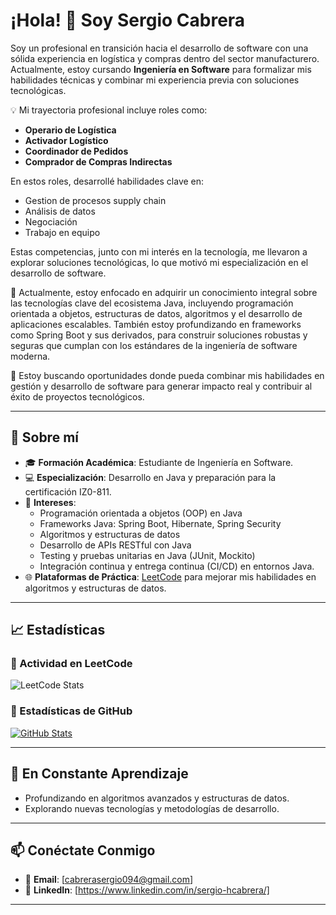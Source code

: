 # ¡Hola! 👋 Soy Sergio Cabrera

Soy un profesional en transición hacia el desarrollo de software con una sólida experiencia en logística y compras dentro del sector manufacturero. Actualmente, estoy cursando **Ingeniería en Software** para formalizar mis habilidades técnicas y combinar mi experiencia previa con soluciones tecnológicas.  

💡 Mi trayectoria profesional incluye roles como:  
- **Operario de Logística**  
- **Activador Logístico**  
- **Coordinador de Pedidos**  
- **Comprador de Compras Indirectas**  

En estos roles, desarrollé habilidades clave en:  
- Gestion de procesos supply chain  
- Análisis de datos  
- Negociación  
- Trabajo en equipo  

Estas competencias, junto con mi interés en la tecnología, me llevaron a explorar soluciones tecnológicas, lo que motivó mi especialización en el desarrollo de software.  

🎯 Actualmente, estoy enfocado en adquirir un conocimiento integral sobre las tecnologías clave del ecosistema Java, incluyendo programación orientada a objetos, estructuras de datos, algoritmos y el desarrollo de aplicaciones escalables. También estoy profundizando en frameworks como Spring Boot y sus derivados, para construir soluciones robustas y seguras que cumplan con los estándares de la ingeniería de software moderna.  

🚀 Estoy buscando oportunidades donde pueda combinar mis habilidades en gestión y desarrollo de software para generar impacto real y contribuir al éxito de proyectos tecnológicos.



---

## 🚀 Sobre mí

- 🎓 **Formación Académica**: Estudiante de Ingeniería en Software.
- 💻 **Especialización**: Desarrollo en Java y preparación para la certificación IZ0-811.
- 🧠 **Intereses**:
  - Programación orientada a objetos (OOP) en Java
  - Frameworks Java: Spring Boot, Hibernate, Spring Security
  - Algoritmos y estructuras de datos
  - Desarrollo de APIs RESTful con Java
  - Testing y pruebas unitarias en Java (JUnit, Mockito)
  - Integración continua y entrega continua (CI/CD) en entornos Java.
- 🌐 **Plataformas de Práctica**: [LeetCode](https://leetcode.com/sergio30) para mejorar mis habilidades en algoritmos y estructuras de datos.

---

## 📈 Estadísticas

### 🧩 Actividad en LeetCode

![LeetCode Stats](https://leetcard.jacoblin.cool/sergio30?theme=dark&font=Ubuntu&ext=activity)

### 🌟 Estadísticas de GitHub

[![GitHub Stats](https://github-readme-stats.vercel.app/api?username=serg10arg&show_icons=true&theme=radical)](https://github.com/serg10arg)

---

## 🌱 En Constante Aprendizaje

- Profundizando en algoritmos avanzados y estructuras de datos.
- Explorando nuevas tecnologías y metodologías de desarrollo.

---

## 📫 Conéctate Conmigo

- 📧 **Email**: [cabrerasergio094@gmail.com]
- 💼 **LinkedIn**: [https://www.linkedin.com/in/sergio-hcabrera/]

---
